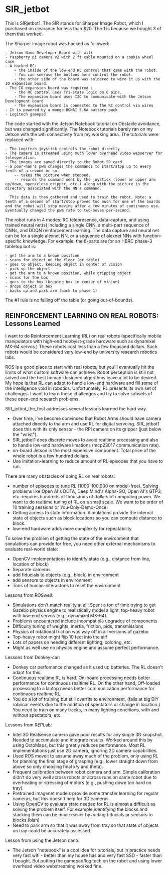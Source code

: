 # SIR_jetbot
This is SIRjetbot1. The SIR stands for Sharper Image Robot, which I purchased on
 clearance for less than $20. The 1 is because we bought 3 of them that worked.

The Sharper Image robot was hacked as followed:

    - Jetson Nano Developer Board with wifi
    - raspberry pi camera v2 with 2 ft cable mounted on a cookie wheel case
    - A hacked RC:
        - the inside of the low-end RC control that came with the robot. 
        - You can see/use the buttons here control the robot. 
        - the other side of the board was soldered to wire it up with the IO expansion board.
    - The IO expansion board was required :
        - the RC control uses Tri-state logic on 6 pins.
        - The expansion board uses I2C to communicate with the Jetson Development board
        - The expansion board is connected to the RC control via wires
    - It is powered by a mongo BONAI 5.6A battery pack
    - Logitech gamepad

The code started with the Jetson Notebook tutorial on Obstacle avoidance, but was changed 
significantly. The Notebook tutorials barely ran on my Jetson with the wifi connectivity from my working area. The tutorials were replaced with:

    - The Logitech joystick controls the robot directly
    - The camera is streamed using much lower overhead video webserver for teleoperation.
    - The images are saved directly to the Robot SD card.
    - a poor-man's pwm changes the commands to start/stop up to every tenth of a second or so.
        -- takes the picture when stopped.  
        -- records the command sent by the joystick (lower or upper arm up/down, open/close gripper, etc.) along with the picture in the directory associated with the NN's command.
    
      This data is then gathered and used to train the robot. Note: a tenth of a second of start/stop proved too much for one of the boards and the robot will stop moving after a few minutes of continuous use. Eventually changed the pwm rate to two-moves-per-second.

The robot runs in 4 modes: RC telepresence, data-capture, and using trained neural net(s) including a single CNN, a multi-part sequence of CNNs, and DDQN reinforcement learning.  The data capture and neural net can be for a single alexnet NN, or a sequence of alexnet NNs with function-specific knowledge. For example, the 8-parts are for an HBRC phase-3 tabletop bot is:

    - get the arm to a known position
    - scans for object on the floor (or table)
    - goes to object, keeping object in center of vision
    - pick up the object
    - get the arm to a known position, while gripping object
    - scans for the box
    - goes to the box (keeping box in center of vision)
    - drops object in box
    - backs up and park arm (back to phase 1)

The #1 rule is no falling off the table (or going out-of-bounds).

REINFORCEMENT LEARNING ON REAL ROBOTS: Lessons Learned
------------------------------------------------------

I want to do Reinforcement Learning (RL) on real robots (specifically mobile manipulators with high-end hobbyist-grade hardware such as dynamixel MX-64 servos.) These robots cost less than a few thousand dollars. Such robots would be considered very low-end by university research robotics labs.

ROS is a good place to start with real robots, but you'll eventually hit the limits of what custom software can achieve.  Robot perception is still not solved and the best human-designed algorithms leave a lot to be desired.  My hope is that RL can adapt to handle low-end hardware and fill some of the intelligence void in robotics. Unfortunately, RL presents its own set of challenges.  I want to learn these challenges and try to solve subsets of these open-end research problems.

SIR_jetbot_the_first addresses several lessons learned the hard way.
  - Over time, I've become convinced that Robot Arms should have camera attached directly to the arm and use RL for digital servoing. SIR_jetbot1 does this with its only sensor - the RPi camera on its gripper (just below the "wrist").
  - SIR_jetbot1 does discrete moves to avoid realtime processing and also to handle low-end hardware limations (mcp23017 communication rate).
  - on-board Jetson is the most expensive component. Total price of the whole robot is a few hundred dollars.
  - Use imitation-learning to reduce amount of RL episodes that you have to run.
  
  There are many obstacles of doing RL on real robots:
 - number of episodes to tune RL (1000-100,000 on model-free). Solving problems like Open AI's DOTA, Deep Mind's Alpha-GO, Open AI's GTP3, etc. requires hundreds of thousands of dollars of computing power. We want to do realtime tuning of RL on a small scale. We want to be order of 10 training sessions or You-Only-Demo-Once.
 - Getting access to state information. Simulations provide the internal state of objects such as block locations so you can compute distance to block.
 - low-end hardware adds more complexity for repeatability

To solve the problem of getting the state of the environment that simulations can provide for free, you need other external mechanisms to evaluate real-world state:
  - OpenCV implementations to identify state (e.g., distance from line, location of block)
  - Separate cameras
  - add fiducials to objects (e.g., block) in environment
  - add sensors to objects in environment
  - Tons of human-interactons to reset the environment

Lessons from ROSwell:
  - Simulations don't match reality at all!  Spent a ton of time trying to get Gazebo physics engine to realistically model a light, top-heavy robot with low-end servos (e.g., dynamixel MX-64).
  - Problems encountered include incompatible upgrades of components
  - Difficulty tuning of weights, inertia, friction, pids, transmissions
  - Physics of rotational friction was way off in all versions of gazebo
  - Top-heavy robot might flip 10 feet into the air!
  - Lots of papers on needing different lighting, coloring, etc.
  - Might as well use no physics engine and assume perfect performance.

Lessons from Donkey-car:
  - Donkey car perfomance changed as it used up batteries. The RL doesn't adapt for this.
  - Continuous realtime RL is hard. On-board processing needs better performance for continuous realtime RL. On the other hand, Off-loaded processing to a laptop needs better communication performance for continuous realtime RL.
  - You do a lot of training but still overfits to environment, (fails at big DIY robocar events due to the addition of spectators or change in location.)  You need to train on many tracks, in many lighting conditions, with and without spectators, etc.

Lessons from REPLab:
  - Intel 3D Realsense camera gave poor results for any single 3D snapshot. Needed to accumulate and integrate results.  Worked around this by using OctoMaps, but this greatly reduces performance. Most RL implementations just use 2D camera, ignoring 2D camera capabilities.
  - Used ROS moveit to assume away much of the problem, only using RL for planning the final stage of grasping (e.g., lower straight down from above so only choosing final x/y and theta).
  - Frequent calibration between robot camera and arm. Simple calibration didn't do very well across robots or across runs on same robot due to overheating or stressing of motors (e.g., pushing down too hard on tray).
  - Pretrained imagenet models provide some transfer learning for regular cameras, but this doesn't help for 3D cameras.
  - Using OpenCV to evaluate state needed for RL is almost a difficult as solving the problem itself.  For example,identifying the blocks and stacking them can be made easier by adding fiducials pr sensors to blocks (blah)
  - Need to park arm so that it was away from tray so that state of objects on tray could be accurately assessed.

Lesson from using the Jetson nano:
  - The Jetson "notebook" is a cool idea for tutorials, but in practice needs very fast wifi - better than my house has and very fast SSD - faster than I bought.  But putting the gamepad/logitech on the robot and using lower overhead video webstreaming worked fine.

